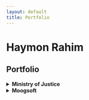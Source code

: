```yaml
---
layout: default
title: Portfolio
---
```


# Haymon Rahim

## Portfolio

<details>
<summary><strong>Ministry of Justice</strong></summary>
  <details>
  <summary><strong>Data Platform Front Door (prototype)</strong></summary>
    <div class="thumbnail-gallery">
      <img src="{{ '/assets/images/Data Platform Front Door.png' | relative_url }}" alt="Data Platform homepage"/>
      <img src="{{ '/assets/images/Data Platform About.png' | relative_url }}" alt="An Overview of the Data Platform"/>
      <img src="{{ '/assets/images/Data Platform About2.png' | relative_url }}" alt="An Overview of the Data Platform (continued)"/>
      <img src="{{ '/assets/images/Data Platform ADRs.png' | relative_url }}" alt="Example index of Architectural Decision Records"/>
    </div>
  </details>
  <details>
  <summary><strong>MkDocs Tech Docs Template</strong></summary>
    <div class="thumbnail-gallery">
      <img src="{{ '/assets/images/MkDocsTDT.png' | relative_url }}" alt="MkDocs Tech Docs Template homepage"/>
      <img src="{{ '/assets/images/MkDocsTDTQuickstart1.png' | relative_url }}" alt="MkDocs Tech Docs Template Quickstart Guide"/>
      <img src="{{ '/assets/images/MkDocsTDTQuickstart2.png' | relative_url }}" alt="MkDocs Tech Docs Template Quickstart Guide (continued)"/>
    </div>
  </details>
</details>

<details>
<summary><strong>Moogsoft</strong></summary>
  <details>
  <summary><strong>Integration Guides</strong></summary>
    <div class="thumbnail-gallery">
      <img src="{{ '/assets/images/Integrations and LAMs1.png' | relative_url }}" alt="An Overview of Moogsoft's Integrations and LAMs"/>
      <img src="{{ '/assets/images/Integrations and LAMs2.png' | relative_url }}" alt="An Overview of Moogsoft's Integrations and LAMs (continued)"/>
      <img src="{{ '/assets/images/Configure the AWS CloudWatch Integration.png' | relative_url }}" alt="Steps to configure the AWS CloudWatch Integration in the Moogsoft UI"/>
      <img src="{{ '/assets/images/Configure the AWS CloudWatchLAM1.png' | relative_url }}" alt="Steps to configure the AWS CloudWatch LAM file"/>
      <img src="{{ '/assets/images/Configure the AWS CloudWatchLAM2.png' | relative_url }}" alt="Steps to configure the AWS CloudWatch LAM file (continued)"/>
      <img src="{{ '/assets/images/Configure the AWS CloudWatchLAM3.png' | relative_url }}" alt="Steps to configure the AWS CloudWatch LAM file (continued)"/>
    </div>
  </details>
  <details>
  <summary><strong>Workflow Engine</strong></summary>
    <div class="thumbnail-gallery">
      <img src="{{ '/assets/images/Workflow Engine1.png' | relative_url }}" alt="A function for Moogsoft's Workflow Engine"/>
      <img src="{{ '/assets/images/Workflow Engine2.png' | relative_url }}" alt="How to configure the Moogsoft Workflow Engine Function"/>
      <img src="{{ '/assets/images/Workflow Engine3.png' | relative_url }}" alt="An example configuration of the Moogsoft Workflow Engine Function"/>
      <img src="{{ '/assets/images/Workflow Engine4.png' | relative_url }}" alt="Example configurations of the Moogsoft Workflow Engine Function"/>
    </div>
  </details>  
</details>

